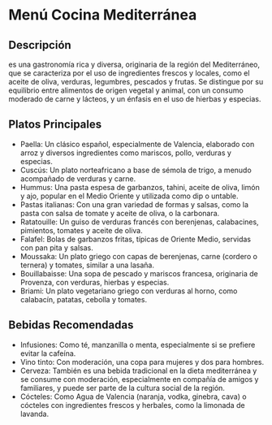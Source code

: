 # Menú Cocina Mediterránea

## Descripción
es una gastronomía rica y diversa, originaria de la región del Mediterráneo, que se caracteriza por el uso de ingredientes frescos y locales, como el aceite de oliva, verduras, legumbres, pescados y frutas. Se distingue por su equilibrio entre alimentos de origen vegetal y animal, con un consumo moderado de carne y lácteos, y un énfasis en el uso de hierbas y especias.

## Platos Principales
- Paella: Un clásico español, especialmente de Valencia, elaborado con arroz y diversos ingredientes como mariscos, pollo, verduras y especias. 
- Cuscús: Un plato norteafricano a base de sémola de trigo, a menudo acompañado de verduras y carne. 
- Hummus: Una pasta espesa de garbanzos, tahini, aceite de oliva, limón y ajo, popular en el Medio Oriente y utilizada como dip o untable. 
- Pastas italianas: Con una gran variedad de formas y salsas, como la pasta con salsa de tomate y aceite de oliva, o la carbonara. 
- Ratatouille: Un guiso de verduras francés con berenjenas, calabacines, pimientos, tomates y aceite de oliva. 
- Falafel: Bolas de garbanzos fritas, típicas de Oriente Medio, servidas con pan pita y salsas. 
- Moussaka: Un plato griego con capas de berenjenas, carne (cordero o ternera) y tomates, similar a una lasaña. 
- Bouillabaisse: Una sopa de pescado y mariscos francesa, originaria de Provenza, con verduras, hierbas y especias. 
- Briami: Un plato vegetariano griego con verduras al horno, como calabacín, patatas, cebolla y tomates.

## Bebidas Recomendadas
- Infusiones: Como té, manzanilla o menta, especialmente si se prefiere evitar la cafeína. 
- Vino tinto: Con moderación, una copa para mujeres y dos para hombres. 
- Cerveza: También es una bebida tradicional en la dieta mediterránea y se consume con moderación, especialmente en compañía de amigos y familiares, y puede ser parte de la cultura social de la región. 
- Cócteles: Como Agua de Valencia (naranja, vodka, ginebra, cava) o cócteles con ingredientes frescos y herbales, como la limonada de lavanda.